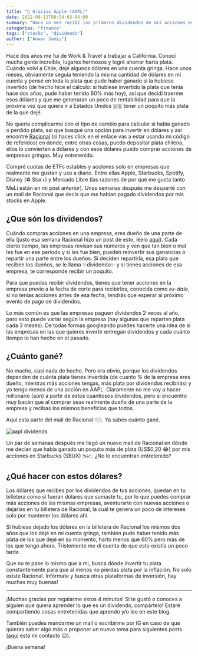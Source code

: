 ```yaml
---
title: "🍎 Gracias Apple (AAPL)"
date: 2022-09-13T00:54:03-04:00
summary: "Hace un mes recibí los primeros dividendos de mis acciones en Racional. En este post te cuento qué son los dividendos y cuánta plata me dieron por tener acciones de la empresa de Steve Jobs."
categorías: "finance"
tags: ["stocks", "dividends"]
author: ["Anwar Jamis"]
---
```

Hace dos años me fuí de Work & Travel a trabajar a California. Conocí mucha gente increíble, lugares hermosos y logré ahorrar harta plata. Cuándo volví a Chile, dejé algunos dólares en una cuenta gringa. Hace unos meses, obviamente seguía teniendo la misma cantidad de dólares en mi cuenta y pensé en toda la plata que pude haber ganado si la hubiese invertido (de hecho hice el cálculo: si hubiese invertido la plata que tenía hace dos años, pude haber tenido 60% más hoy), así que decidí traerme esos dólares y que me generaran un poco de rentabilidad para que la próxima vez que quiera ir a Estados Unidos 🇺🇸 tener un poquito más plata de la que dejé.

No quería complicarme con el tipo de cambio para calcular si había ganado o perdido plata, así que busqué una opción para invertir en dólares y asi encontré [Racional](https://app.racional.cl/app/EH9u?code=AJ987) (si haces click en el enlace vas a estar usando mi código de referidos) en donde, entre otras cosas, puedo depositar plata chilena, ellos lo convierten a dólares y con esos dólares puedo comprar acciones de empresas gringas. Muy entretenido.

Compré cuotas de ETFs estables y acciones solo en empresas que realmente me gustan y uso a diario. Entre ellas Apple, Starbucks, Spotify, Disney (⚽️ Star+) y Mercado Libre (las razones de por qué me gusta tanto MeLi están en mi post anterior). Unas semanas después me desperté con un mail de Racional que decía que me habían pagado dividendos por mis stocks en Apple.

## ¿Que són los dividendos?

Cuándo compras acciones en una empresa, eres dueño de una parte de ella (justo esa semana Racional hizo un post de esto, léelo [aquí](https://app.racional.cl/read/sabes-que-es-una-accion-y-como-funcionan)). Cada cierto tiempo, las empresas revisan sus números y ven que tan bien o mal les fue en ese período y si les fue bien, pueden reinvertir sus ganancias o repartir una parte entre los dueños. Si deciden repartirla, esa plata que reciben los dueños, se le llama ✨dividendo✨ y si tienes acciones de esa empresa, te corresponde recibir un poquito.

Para que puedas recibir dividendos, tienes que tener acciones en la empresa previo a la fecha de corte para recibirlos, conocida como *ex-date*, si no tenías acciones antes de esa fecha, tendrás que esperar al próximo evento de pago de dividendos.

Lo más común es que las empresas paguen dividendos 2 veces al año, pero esto puede variar según la empresa (hay algunas que reparten plata cada 3 meses). De todas formas googleando puedes hacerte una idea de si las empresas en las que quieres invertir entregan dividendos y cada cuánto tiempo lo han hecho en el pasado.

## ¿Cuánto gané?

No mucho, casi nada de hecho. Pero era obvio, porque los dividendos dependen de cuánta plata tienes invertida (de cuanto % de la empresa eres dueño, mientras más acciones tengas, más plata por dividendos recibirás) y yo tengo menos de una acción en AAPL. Claramente no me voy a hacer millonario (aún) a partir de estos cuantiosos dividendos, pero si encuentro muy bacán que al comprar seas realmente dueño de una parte de la empresa y recibas los mismos beneficios que todos.

Aquí esta parte del mail de Racional 👇🏼. Ya sabes cuánto gané.

![aapl dividends](/posts/dividends.png)

Un par de semanas después me llegó un nuevo mail de Racional en dónde me decían que había ganado un poquito más de plata (US$0,20 😂) por mis acciones en Starbucks (SBUX) ☕️📈. ¿No lo encuentran entretenido?

## ¿Qué hacer con estos dólares?

Los dólares que recibes por los dividendos de tus acciones, quedan en tu billetera como si fueran dólares que sumaste tu, por lo que puedes comprar más acciones de las mismas empresas, aventurarte con nuevas acciones o dejarlas en tu billetera de Racional, la cuál te genera un poco de intereses solo por mantener los dólares ahí.

Si hubiese dejado los dólares en la billetera de Racional los mismos dos años que los dejé en mi cuenta gringa, también pude haber tenido más plata de los que dejé en su momento, harto menos que 60% pero más de los que tengo ahora. Tristemente me dí cuenta de que esto existía un poco tarde.

Que no te pase lo mismo que a mi, busca dónde invertir tu plata constantemente para que al menos no pierdas plata por la inflación. No solo existe Racional. Infórmate y busca otras plataformas de inversión, hay muchas muy buenas!

---
¡Muchas gracias por regalarme estos 4 minutos! Si te gustó o conoces a alguien que quiera aprender lo que es un dividendo, compártelo! Estaré compartiendo cosas entretenidas que aprendo y/o leo en este blog.

También puedes mandarme un mail o escribirme por IG en caso de que quieras saber algo más o proponer un nuevo tema para siguientes posts ([aquí](https://www.anwarjamis.com/about/) está mi contacto 😉).

¡Buena semana!
